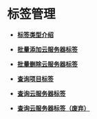 # 标签管理<a name="ecs_02_1000"></a>

-   **[标签类型介绍](标签类型介绍.md)**  

-   **[批量添加云服务器标签](批量添加云服务器标签.md)**  

-   **[批量删除云服务器标签](批量删除云服务器标签.md)**  

-   **[查询项目标签](查询项目标签.md)**  

-   **[查询云服务器标签](查询云服务器标签.md)**  

-   **[查询云服务器标签（废弃）](查询云服务器标签（废弃）.md)**  


